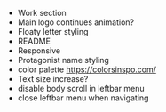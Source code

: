 * Work section
* Main logo continues animation?
* Floaty letter styling
* README
* Responsive
* Protagonist name styling
* color palette https://colorsinspo.com/
* Text size increase?
* disable body scroll in leftbar menu
* close leftbar menu when navigating